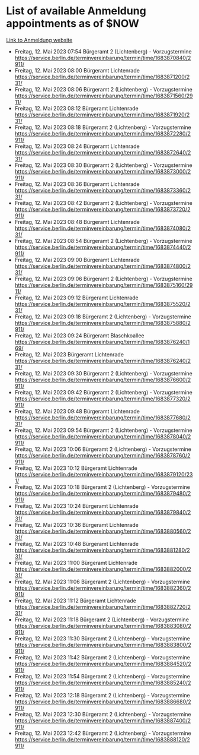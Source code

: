 # List of available Anmeldung appointments as of $NOW
[Link to Anmeldung website](https://service.berlin.de/terminvereinbarung/termin/tag.php?termin=1&anliegen[]=120686&dienstleisterlist=122210,122217,327316,122219,327312,122227,327314,122231,327346,122243,327348,122254,122252,329742,122260,329745,122262,329748,122271,327278,122273,327274,122277,327276,330436,122280,327294,122282,327290,122284,327292,122291,327270,122285,327266,122286,327264,122296,327268,150230,329760,122297,327286,122294,327284,122312,329763,122314,329775,122304,327330,122311,327334,122309,327332,317869,122281,327352,122279,329772,122283,122276,327324,122274,327326,122267,329766,122246,327318,122251,327320,122257,327322,122208,327298,122226,327300&herkunft=http%3A%2F%2Fservice.berlin.de%2Fdienstleistung%2F120686%2F)
- Freitag, 12. Mai 2023 07:54 Bürgeramt 2 (Lichtenberg) - Vorzugstermine https://service.berlin.de/terminvereinbarung/termin/time/1683870840/2911/
- Freitag, 12. Mai 2023 08:00 Bürgeramt Lichtenrade https://service.berlin.de/terminvereinbarung/termin/time/1683871200/231/
- Freitag, 12. Mai 2023 08:06 Bürgeramt 2 (Lichtenberg) - Vorzugstermine https://service.berlin.de/terminvereinbarung/termin/time/1683871560/2911/
- Freitag, 12. Mai 2023 08:12 Bürgeramt Lichtenrade https://service.berlin.de/terminvereinbarung/termin/time/1683871920/231/
- Freitag, 12. Mai 2023 08:18 Bürgeramt 2 (Lichtenberg) - Vorzugstermine https://service.berlin.de/terminvereinbarung/termin/time/1683872280/2911/
- Freitag, 12. Mai 2023 08:24 Bürgeramt Lichtenrade https://service.berlin.de/terminvereinbarung/termin/time/1683872640/231/
- Freitag, 12. Mai 2023 08:30 Bürgeramt 2 (Lichtenberg) - Vorzugstermine https://service.berlin.de/terminvereinbarung/termin/time/1683873000/2911/
- Freitag, 12. Mai 2023 08:36 Bürgeramt Lichtenrade https://service.berlin.de/terminvereinbarung/termin/time/1683873360/231/
- Freitag, 12. Mai 2023 08:42 Bürgeramt 2 (Lichtenberg) - Vorzugstermine https://service.berlin.de/terminvereinbarung/termin/time/1683873720/2911/
- Freitag, 12. Mai 2023 08:48 Bürgeramt Lichtenrade https://service.berlin.de/terminvereinbarung/termin/time/1683874080/231/
- Freitag, 12. Mai 2023 08:54 Bürgeramt 2 (Lichtenberg) - Vorzugstermine https://service.berlin.de/terminvereinbarung/termin/time/1683874440/2911/
- Freitag, 12. Mai 2023 09:00 Bürgeramt Lichtenrade https://service.berlin.de/terminvereinbarung/termin/time/1683874800/231/
- Freitag, 12. Mai 2023 09:06 Bürgeramt 2 (Lichtenberg) - Vorzugstermine https://service.berlin.de/terminvereinbarung/termin/time/1683875160/2911/
- Freitag, 12. Mai 2023 09:12 Bürgeramt Lichtenrade https://service.berlin.de/terminvereinbarung/termin/time/1683875520/231/
- Freitag, 12. Mai 2023 09:18 Bürgeramt 2 (Lichtenberg) - Vorzugstermine https://service.berlin.de/terminvereinbarung/termin/time/1683875880/2911/
- Freitag, 12. Mai 2023 09:24 Bürgeramt Blaschkoallee https://service.berlin.de/terminvereinbarung/termin/time/1683876240/169/
- Freitag, 12. Mai 2023  Bürgeramt Lichtenrade https://service.berlin.de/terminvereinbarung/termin/time/1683876240/231/
- Freitag, 12. Mai 2023 09:30 Bürgeramt 2 (Lichtenberg) - Vorzugstermine https://service.berlin.de/terminvereinbarung/termin/time/1683876600/2911/
- Freitag, 12. Mai 2023 09:42 Bürgeramt 2 (Lichtenberg) - Vorzugstermine https://service.berlin.de/terminvereinbarung/termin/time/1683877320/2911/
- Freitag, 12. Mai 2023 09:48 Bürgeramt Lichtenrade https://service.berlin.de/terminvereinbarung/termin/time/1683877680/231/
- Freitag, 12. Mai 2023 09:54 Bürgeramt 2 (Lichtenberg) - Vorzugstermine https://service.berlin.de/terminvereinbarung/termin/time/1683878040/2911/
- Freitag, 12. Mai 2023 10:06 Bürgeramt 2 (Lichtenberg) - Vorzugstermine https://service.berlin.de/terminvereinbarung/termin/time/1683878760/2911/
- Freitag, 12. Mai 2023 10:12 Bürgeramt Lichtenrade https://service.berlin.de/terminvereinbarung/termin/time/1683879120/231/
- Freitag, 12. Mai 2023 10:18 Bürgeramt 2 (Lichtenberg) - Vorzugstermine https://service.berlin.de/terminvereinbarung/termin/time/1683879480/2911/
- Freitag, 12. Mai 2023 10:24 Bürgeramt Lichtenrade https://service.berlin.de/terminvereinbarung/termin/time/1683879840/231/
- Freitag, 12. Mai 2023 10:36 Bürgeramt Lichtenrade https://service.berlin.de/terminvereinbarung/termin/time/1683880560/231/
- Freitag, 12. Mai 2023 10:48 Bürgeramt Lichtenrade https://service.berlin.de/terminvereinbarung/termin/time/1683881280/231/
- Freitag, 12. Mai 2023 11:00 Bürgeramt Lichtenrade https://service.berlin.de/terminvereinbarung/termin/time/1683882000/231/
- Freitag, 12. Mai 2023 11:06 Bürgeramt 2 (Lichtenberg) - Vorzugstermine https://service.berlin.de/terminvereinbarung/termin/time/1683882360/2911/
- Freitag, 12. Mai 2023 11:12 Bürgeramt Lichtenrade https://service.berlin.de/terminvereinbarung/termin/time/1683882720/231/
- Freitag, 12. Mai 2023 11:18 Bürgeramt 2 (Lichtenberg) - Vorzugstermine https://service.berlin.de/terminvereinbarung/termin/time/1683883080/2911/
- Freitag, 12. Mai 2023 11:30 Bürgeramt 2 (Lichtenberg) - Vorzugstermine https://service.berlin.de/terminvereinbarung/termin/time/1683883800/2911/
- Freitag, 12. Mai 2023 11:42 Bürgeramt 2 (Lichtenberg) - Vorzugstermine https://service.berlin.de/terminvereinbarung/termin/time/1683884520/2911/
- Freitag, 12. Mai 2023 11:54 Bürgeramt 2 (Lichtenberg) - Vorzugstermine https://service.berlin.de/terminvereinbarung/termin/time/1683885240/2911/
- Freitag, 12. Mai 2023 12:18 Bürgeramt 2 (Lichtenberg) - Vorzugstermine https://service.berlin.de/terminvereinbarung/termin/time/1683886680/2911/
- Freitag, 12. Mai 2023 12:30 Bürgeramt 2 (Lichtenberg) - Vorzugstermine https://service.berlin.de/terminvereinbarung/termin/time/1683887400/2911/
- Freitag, 12. Mai 2023 12:42 Bürgeramt 2 (Lichtenberg) - Vorzugstermine https://service.berlin.de/terminvereinbarung/termin/time/1683888120/2911/
